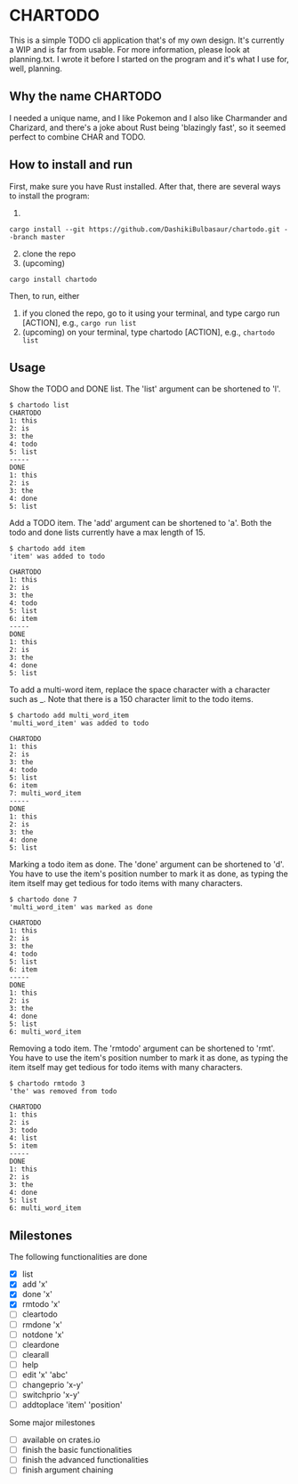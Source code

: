 # CHARTODO

This is a simple TODO cli application that's of my own design. It's currently a WIP and is far from usable. For more information, please look at planning.txt. I wrote it before I started on the program and it's what I use for, well, planning. 

## Why the name CHARTODO

I needed a unique name, and I like Pokemon and I also like Charmander and Charizard, and there's a joke about Rust being 'blazingly fast', so it seemed perfect to combine CHAR and TODO.

## How to install and run

First, make sure you have Rust installed. After that, there are several ways to install the program:

1.
```sh-session
cargo install --git https://github.com/DashikiBulbasaur/chartodo.git --branch master
```
2. clone the repo
3. (upcoming)
```sh-session
cargo install chartodo
```

Then, to run, either

1. if you cloned the repo, go to it using your terminal, and type cargo run [ACTION], e.g., `cargo run list`
2. (upcoming) on your terminal, type chartodo [ACTION], e.g., `chartodo list`

## Usage

Show the TODO and DONE list. The 'list' argument can be shortened to 'l'. 

```sh-session
$ chartodo list
CHARTODO
1: this
2: is
3: the
4: todo
5: list
-----
DONE
1: this
2: is
3: the
4: done
5: list
```

Add a TODO item. The 'add' argument can be shortened to 'a'. Both the todo and done lists currently have a max length of 15.

```sh-session
$ chartodo add item
'item' was added to todo

CHARTODO
1: this
2: is
3: the
4: todo
5: list
6: item
-----
DONE
1: this
2: is
3: the
4: done
5: list
```

To add a multi-word item, replace the space character with a character such as _. Note that there is a 150 character limit to the todo items.

```sh-session
$ chartodo add multi_word_item
'multi_word_item' was added to todo

CHARTODO
1: this
2: is
3: the
4: todo
5: list
6: item
7: multi_word_item
-----
DONE
1: this
2: is
3: the
4: done
5: list
```

Marking a todo item as done. The 'done' argument can be shortened to 'd'. You have to use the item's position number to mark it as done, as typing the item itself may get tedious for todo items with many characters.

```sh-session
$ chartodo done 7
'multi_word_item' was marked as done

CHARTODO
1: this
2: is
3: the
4: todo
5: list
6: item
-----
DONE
1: this
2: is
3: the
4: done
5: list
6: multi_word_item
```

Removing a todo item. The 'rmtodo' argument can be shortened to 'rmt'. You have to use the item's position number to mark it as done, as typing the item itself may get tedious for todo items with many characters.

```sh-session
$ chartodo rmtodo 3
'the' was removed from todo

CHARTODO
1: this
2: is
3: todo
4: list
5: item
-----
DONE
1: this
2: is
3: the
4: done
5: list
6: multi_word_item
```

## Milestones

The following functionalities are done
- [x] list 
- [x] add 'x'
- [x] done 'x'
- [x] rmtodo 'x'
- [ ] cleartodo
- [ ] rmdone 'x'
- [ ] notdone 'x'
- [ ] cleardone
- [ ] clearall
- [ ] help
- [ ] edit 'x' 'abc'
- [ ] changeprio 'x-y'
- [ ] switchprio 'x-y'
- [ ] addtoplace 'item' 'position'

Some major milestones 
- [ ] available on crates.io
- [ ] finish the basic functionalities
- [ ] finish the advanced functionalities
- [ ] finish argument chaining

